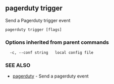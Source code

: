 ## pagerduty trigger

Send a Pagerduty trigger event

```
pagerduty trigger [flags]
```

### Options inherited from parent commands

```
  -c, --conf string   local config file
```

### SEE ALSO

* [pagerduty](pagerduty.md)	 - Send a pagerduty event

